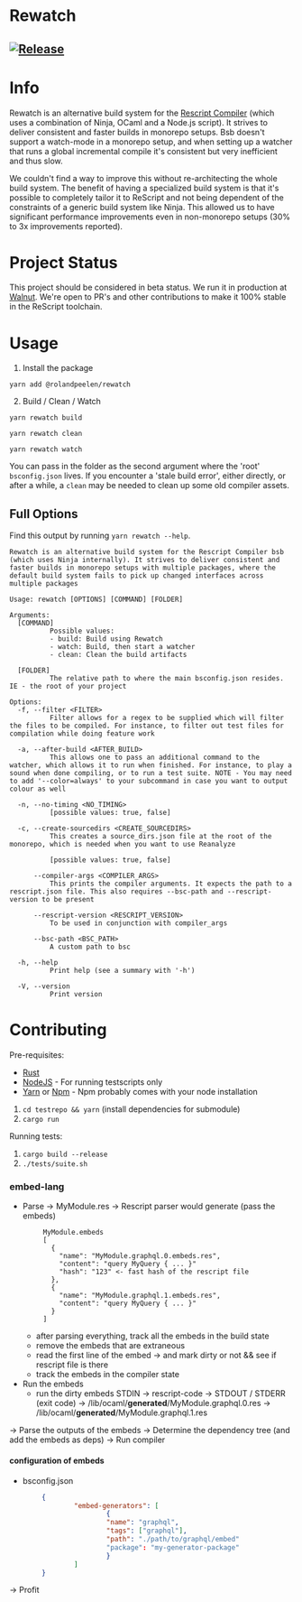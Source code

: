 # Rewatch

## [![Release](https://github.com/rolandpeelen/rewatch/actions/workflows/build.yml/badge.svg?branch=master&event=release)](https://github.com/rolandpeelen/rewatch/actions/workflows/build.yml)

# Info

Rewatch is an alternative build system for the [Rescript Compiler](https://rescript-lang.org/) (which uses a combination of Ninja, OCaml and a Node.js script). It strives to deliver consistent and faster builds in monorepo setups. Bsb doesn't support a watch-mode in a monorepo setup, and when setting up a watcher that runs a global incremental compile it's consistent but very inefficient and thus slow.

We couldn't find a way to improve this without re-architecting the whole build system. The benefit of having a specialized build system is that it's possible to completely tailor it to ReScript and not being dependent of the constraints of a generic build system like Ninja. This allowed us to have significant performance improvements even in non-monorepo setups (30% to 3x improvements reported).

# Project Status

This project should be considered in beta status. We run it in production at [Walnut](https://github.com/teamwalnut/). We're open to PR's and other contributions to make it 100% stable in the ReScript toolchain.

# Usage

1. Install the package

```
yarn add @rolandpeelen/rewatch
```

2. Build / Clean / Watch

```
yarn rewatch build
```

```
yarn rewatch clean
```

```
yarn rewatch watch
```

You can pass in the folder as the second argument where the 'root' `bsconfig.json` lives. If you encounter a 'stale build error', either directly, or after a while, a `clean` may be needed to clean up some old compiler assets.

## Full Options

Find this output by running `yarn rewatch --help`.

```
Rewatch is an alternative build system for the Rescript Compiler bsb (which uses Ninja internally). It strives to deliver consistent and faster builds in monorepo setups with multiple packages, where the default build system fails to pick up changed interfaces across multiple packages

Usage: rewatch [OPTIONS] [COMMAND] [FOLDER]

Arguments:
  [COMMAND]
          Possible values:
          - build: Build using Rewatch
          - watch: Build, then start a watcher
          - clean: Clean the build artifacts

  [FOLDER]
          The relative path to where the main bsconfig.json resides. IE - the root of your project

Options:
  -f, --filter <FILTER>
          Filter allows for a regex to be supplied which will filter the files to be compiled. For instance, to filter out test files for compilation while doing feature work

  -a, --after-build <AFTER_BUILD>
          This allows one to pass an additional command to the watcher, which allows it to run when finished. For instance, to play a sound when done compiling, or to run a test suite. NOTE - You may need to add '--color=always' to your subcommand in case you want to output colour as well

  -n, --no-timing <NO_TIMING>
          [possible values: true, false]

  -c, --create-sourcedirs <CREATE_SOURCEDIRS>
          This creates a source_dirs.json file at the root of the monorepo, which is needed when you want to use Reanalyze

          [possible values: true, false]

      --compiler-args <COMPILER_ARGS>
          This prints the compiler arguments. It expects the path to a rescript.json file. This also requires --bsc-path and --rescript-version to be present

      --rescript-version <RESCRIPT_VERSION>
          To be used in conjunction with compiler_args

      --bsc-path <BSC_PATH>
          A custom path to bsc

  -h, --help
          Print help (see a summary with '-h')

  -V, --version
          Print version
```

# Contributing

Pre-requisites:

- [Rust](https://rustup.rs/)
- [NodeJS](https://nodejs.org/en/) - For running testscripts only
- [Yarn](https://yarnpkg.com/) or [Npm](https://www.npmjs.com/) - Npm probably comes with your node installation

1. `cd testrepo && yarn` (install dependencies for submodule)
2. `cargo run`

Running tests:

1. `cargo build --release`
2. `./tests/suite.sh`

### embed-lang

- Parse -> MyModule.res
  -> Rescript parser would generate (pass the embeds)
  ```
       MyModule.embeds
       [
         {
           "name": "MyModule.graphql.0.embeds.res",
           "content": "query MyQuery { ... }"
           "hash": "123" <- fast hash of the rescript file
         },
         {
           "name": "MyModule.graphql.1.embeds.res",
           "content": "query MyQuery { ... }"
         }
       ]
  ```
  - after parsing everything, track all the embeds in the build state
  - remove the embeds that are extraneous
  - read the first line of the embed -> and mark dirty or not && see if rescript file is there
  - track the embeds in the compiler state
- Run the embeds
  - run the dirty embeds
    STDIN -> rescript-code -> STDOUT / STDERR (exit code)
    -> /lib/ocaml/**generated**/MyModule.graphql.0.res
    -> /lib/ocaml/**generated**/MyModule.graphql.1.res

-> Parse the outputs of the embeds
-> Determine the dependency tree (and add the embeds as deps)
-> Run compiler

#### configuration of embeds

- bsconfig.json

```json
        {
                "embed-generators": [
                        {
                        "name": "graphql",
                        "tags": ["graphql"],
                        "path": "./path/to/graphql/embed"
                        "package": "my-generator-package"
                        }
                ]
        }
```

-> Profit
